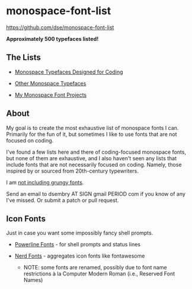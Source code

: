# monospace-font-list

https://github.com/dse/monospace-font-list

**Approximately 500 typefaces listed!**

## The Lists

-   [Monospace Typefaces Designed for Coding](./coding.md)

-   [Other Monospace Typefaces](./other.md)

-   [My Monospace Font Projects](./mine.md)

## About

My goal is to create the most exhaustive list of monospace fonts I
can.  Primarily for the fun of it, but sometimes I like to use fonts
that are not focused on coding.

I've found a few lists here and there of coding-focused monospace
fonts, but none of them are exhaustive, and I also haven't seen any
lists that include fonts that are not necessarily focused on coding.
Namely, those inspired by or sourced from 20th-century typewriters.

I am [not including grungy fonts](./grungy.md).

Send an email to dsembry AT SIGN gmail PERIOD com if you know of any
I've missed.  Or submit a patch or pull request.

## Icon Fonts

Just in case you want some impossibly fancy shell prompts.

-   [Powerline Fonts](https://github.com/powerline/fonts) - for shell
    prompts and status lines

-   [Nerd Fonts](https://www.nerdfonts.com/) - aggregates icon fonts
    like fontawesome
    -   NOTE: some fonts are renamed, possibly due to font name
        restrictions à la Computer Modern Roman (i.e., Reserved Font
        Names)


